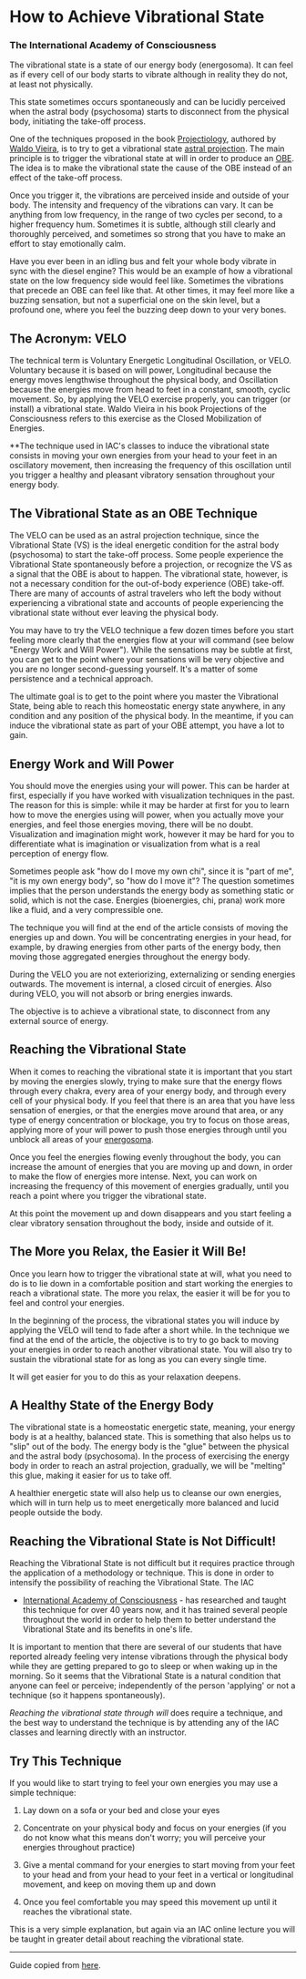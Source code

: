# How to Achieve Vibrational State
### The International Academy of Consciousness

The vibrational state is a state of our energy body (energosoma). It can feel
as if every cell of our body starts to vibrate although in reality they do not,
at least not physically.

This state sometimes occurs spontaneously and can be lucidly perceived when the
astral body (psychosoma) starts to disconnect from the physical body,
initiating the take-off process.

One of the techniques proposed in the book
[Projectiology](http://uk.iacworld.org/the-subspecialty-projectiology/),
authored by [Waldo Vieira](http://en.wikipedia.org/wiki/Waldo_Vieira), is to
try to get a vibrational state [astral
projection](http://uk.iacworld.org/how-to-astral-project-for-beginners/). The
main principle is to trigger the vibrational state at will in order to produce
an [OBE](http://uk.iacworld.org/the-obe-magazine-qas/). The idea is to make the
vibrational state the cause of the OBE instead of an effect of the take-off
process.

Once you trigger it, the vibrations are perceived inside and outside of your
body. The intensity and frequency of the vibrations can vary. It can be
anything from low frequency, in the range of two cycles per second, to a higher
frequency hum. Sometimes it is subtle, although still clearly and thoroughly
perceived, and sometimes so strong that you have to make an effort to stay
emotionally calm.

Have you ever been in an idling bus and felt your whole body vibrate in sync
with the diesel engine? This would be an example of how a vibrational state on
the low frequency side would feel like. Sometimes the vibrations that precede
an OBE can feel like that. At other times, it may feel more like a buzzing
sensation, but not a superficial one on the skin level, but a profound one,
where you feel the buzzing deep down to your very bones.

## The Acronym: VELO
The technical term is Voluntary Energetic Longitudinal Oscillation, or VELO.
Voluntary because it is based on will power, Longitudinal because the energy
moves lengthwise throughout the physical body, and Oscillation because the
energies move from head to feet in a constant, smooth, cyclic movement. So, by
applying the VELO exercise properly, you can trigger (or install) a vibrational
state. Waldo Vieira in his book Projections of the Consciousness refers to this
exercise as the Closed Mobilization of Energies.

\*\*The technique used in IAC's classes to induce the vibrational state
consists in moving your own energies from your head to your feet in an
oscillatory movement, then increasing the frequency of this oscillation until
you trigger a healthy and pleasant vibratory sensation throughout your energy
body.

## The Vibrational State as an OBE Technique
The VELO can be used as an astral projection technique, since the Vibrational
State (VS) is the ideal energetic condition for the astral body (psychosoma) to
start the take-off process. Some people experience the Vibrational State
spontaneously before a projection, or recognize the VS as a signal that the OBE
is about to happen. The vibrational state, however, is not a necessary
condition for the out-of-body experience (OBE) take-off. There are many of
accounts of astral travelers who left the body without experiencing
a vibrational state and accounts of people experiencing the vibrational state
without ever leaving the physical body.

You may have to try the VELO technique a few dozen times before you start
feeling more clearly that the energies flow at your will command (see below
"Energy Work and Will Power"). While the sensations may be subtle at first, you
can get to the point where your sensations will be very objective and you are
no longer second-guessing yourself. It's a matter of some persistence and
a technical approach.

The ultimate goal is to get to the point where you master the Vibrational
State, being able to reach this homeostatic energy state anywhere, in any
condition and any position of the physical body. In the meantime, if you can
induce the vibrational state as part of your OBE attempt, you have a lot to
gain.

## Energy Work and Will Power
You should move the energies using your will power. This can be harder at
first, especially if you have worked with visualization techniques in the past.
The reason for this is simple: while it may be harder at first for you to learn
how to move the energies using will power, when you actually move your
energies, and feel those energies moving, there will be no doubt. Visualization
and imagination might work, however it may be hard for you to differentiate
what is imagination or visualization from what is a real perception of energy
flow.

Sometimes people ask "how do I move my own chi", since it is "part of me", "it
is my own energy body", so "how do I move it"? The question sometimes implies
that the person understands the energy body as something static or solid, which
is not the case. Energies (bioenergies, chi, prana) work more like a fluid, and
a very compressible one.

The technique you will find at the end of the article consists of moving the
energies up and down. You will be concentrating energies in your head, for
example, by drawing energies from other parts of the energy body, then moving
those aggregated energies throughout the energy body.

During the VELO you are not exteriorizing, externalizing or sending energies
outwards. The movement is internal, a closed circuit of energies. Also during
VELO, you will not absorb or bring energies inwards.

The objective is to achieve a vibrational state, to disconnect from any
external source of energy.

## Reaching the Vibrational State
When it comes to reaching the vibrational state it is important that you start
by moving the energies slowly, trying to make sure that the energy flows
through every chakra, every area of your energy body, and through every cell of
your physical body. If you feel that there is an area that you have less
sensation of energies, or that the energies move around that area, or any type
of energy concentration or blockage, you try to focus on those areas, applying
more of your will power to push those energies through until you unblock all
areas of your
[energosoma](http://uk.iacworld.org/holosoma-the-consciousnesses-vehicles-of-manifestation/).

Once you feel the energies flowing evenly throughout the body, you can increase
the amount of energies that you are moving up and down, in order to make the
flow of energies more intense. Next, you can work on increasing the frequency
of this movement of energies gradually, until you reach a point where you
trigger the vibrational state.

At this point the movement up and down disappears and you start feeling a clear
vibratory sensation throughout the body, inside and outside of it.

## The More you Relax, the Easier it Will Be!
Once you learn how to trigger the vibrational state at will, what you need to
do is to lie down in a comfortable position and start working the energies to
reach a vibrational state. The more you relax, the easier it will be for you to
feel and control your energies.

In the beginning of the process, the vibrational states you will induce by
applying the VELO will tend to fade after a short while. In the technique we
find at the end of the article, the objective is to try to go back to moving
your energies in order to reach another vibrational state. You will also try to
sustain the vibrational state for as long as you can every single time.

It will get easier for you to do this as your relaxation deepens.

## A Healthy State of the Energy Body
The vibrational state is a homeostatic energetic state, meaning, your energy
body is at a healthy, balanced state. This is something that also helps us to
"slip" out of the body. The energy body is the "glue" between the physical and
the astral body (psychosoma). In the process of exercising the energy body in
order to reach an astral projection, gradually, we will be "melting" this glue,
making it easier for us to take off.

A healthier energetic state will also help us to cleanse our own energies,
which will in turn help us to meet energetically more balanced and lucid people
outside the body.

## Reaching the Vibrational State is Not Difficult!
Reaching the Vibrational State is not difficult but it requires practice
through the application of a methodology or technique. This is done in order to
intensify the possibility of reaching the Vibrational State. The IAC
- [International Academy of Consciousness](http://uk.iacworld.org/) - has
researched and taught this technique for over 40 years now, and it has trained
several people throughout the world in order to help them to better understand
the Vibrational State and its benefits in one's life.

It is important to mention that there are several of our students that have
reported already feeling very intense vibrations through the physical body
while they are getting prepared to go to sleep or when waking up in the
morning. So it seems that the Vibrational State is a natural condition that
anyone can feel or perceive; independently of the person 'applying' or not
a technique (so it happens spontaneously).

*Reaching the vibrational state through will* does require a technique, and the
best way to understand the technique is by attending any of the IAC classes and
learning directly with an instructor.

## Try This Technique
If you would like to start trying to feel your own energies you may use
a simple technique:

1. Lay down on a sofa or your bed and close your eyes

2. Concentrate on your physical body and focus on your energies (if you do not
   know what this means don't worry; you will perceive your energies throughout
   practice)

3. Give a mental command for your energies to start moving from your feet to
   your head and from your head to your feet in a vertical or longitudinal
   movement, and keep on moving them up and down

4. Once you feel comfortable you may speed this movement up until it reaches
   the vibrational state.

This is a very simple explanation, but again via an IAC online lecture you will
be taught in greater detail about reaching the vibrational state.

---

Guide copied from
[here](http://uk.iacworld.org/how-to-achieve-vibrational-state-a-step-by-step-guide/).

